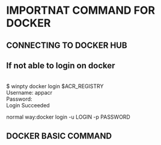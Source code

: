 # IMPORTNAT COMMAND FOR DOCKER

## CONNECTING TO DOCKER HUB

## If not able to login on docker

<br>
$ winpty docker login $ACR_REGISTRY
<br>
Username: appacr
<br>
Password:
<br>
Login Succeeded
<br>

normal way:docker login -u LOGIN -p PASSWORD

## DOCKER BASIC COMMAND
